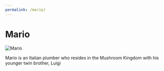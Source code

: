 ```yaml
---
permalink: /mario/
---
```

# Mario

![Mario](/assets/img/mario.png)

Mario is an Italian plumber who resides in the Mushroom Kingdom with his younger twin brother, Luigi